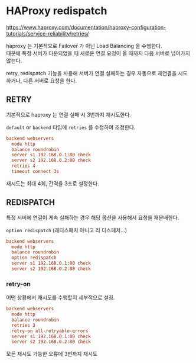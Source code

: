 # HAProxy redispatch

<https://www.haproxy.com/documentation/haproxy-configuration-tutorials/service-reliability/retries/>

haproxy 는 기본적으로 Failover 가 아닌 Load Balancing 을 수행한다.  
때문에 특정 서버가 다운되었을 때 새로운 연결 요청이 올 때까지 다음 서버로 넘어가지 않는다. 

retry, redispatch 기능을 사용해 서버가 연결 실패하는 경우 자동으로 재연결을 시도하거나, 다른 서버로 요청을 한다.

## RETRY

기본적으로 haproxy 는 연결 실패 시 3번까지 재시도한다.

`default` or `backend` 타입에 `retries` 를 수정하여 조정한다.

```ini
backend webservers
  mode http
  balance roundrobin
  server s1 192.168.0.1:80 check
  server s2 192.168.0.2:80 check
  retries 4
  timeout connect 3s
```

재시도는 최대 4회, 간격을 3초로 설정한다.

## REDISPATCH

특정 서버에 연결이 게속 실패하는 경우 해당 옵션을 사용해서 요청을 재분배한다.

`option redispatch` (래디스페치 아니고 리 디스페치...)

```ini
backend webservers
  mode http
  balance roundrobin
  option redispatch
  server s1 192.168.0.1:80 check
  server s2 192.168.0.2:80 check
```

### retry-on

어떤 상황에서 재시도를 수행할지 세부적으로 설정.

```ini
backend webservers
  mode http
  balance roundrobin
  retries 3
  retry-on all-retryable-errors
  server s1 192.168.0.1:80 check
  server s2 192.168.0.2:80 check
```

모든 재시도 가능한 오류에 3번까지 재시도